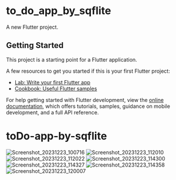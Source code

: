 # to_do_app_by_sqflite

A new Flutter project.

## Getting Started

This project is a starting point for a Flutter application.

A few resources to get you started if this is your first Flutter project:

- [Lab: Write your first Flutter app](https://docs.flutter.dev/get-started/codelab)
- [Cookbook: Useful Flutter samples](https://docs.flutter.dev/cookbook)

For help getting started with Flutter development, view the
[online documentation](https://docs.flutter.dev/), which offers tutorials,
samples, guidance on mobile development, and a full API reference.
# toDo-app-by-sqflite
![Screenshot_20231223_100716](https://github.com/muhammad-talat1610/toDo-app-by-sqflite/assets/128619762/e3d9bed5-fe00-4ac1-8c43-7536e3bcbeba)
![Screenshot_20231223_112010](https://github.com/muhammad-talat1610/toDo-app-by-sqflite/assets/128619762/6fd5f453-9812-42f3-9155-49daa4ad0cc3)
![Screenshot_20231223_112022](https://github.com/muhammad-talat1610/toDo-app-by-sqflite/assets/128619762/8b361d4b-700a-4584-8d6c-7173d3307229)
![Screenshot_20231223_114300](https://github.com/muhammad-talat1610/toDo-app-by-sqflite/assets/128619762/55f3b119-4e7d-4c37-9843-9e54abb6b5c4)
![Screenshot_20231223_114327](https://github.com/muhammad-talat1610/toDo-app-by-sqflite/assets/128619762/ca3c114f-abe5-42f0-86f4-07bd3389fb78)
![Screenshot_20231223_114358](https://github.com/muhammad-talat1610/toDo-app-by-sqflite/assets/128619762/bf5adf6a-eed7-4efa-878d-162e542f31fc)
![Screenshot_20231223_120007](https://github.com/muhammad-talat1610/toDo-app-by-sqflite/assets/128619762/59f2509d-bbdd-446e-8a1d-e849799195ff)
